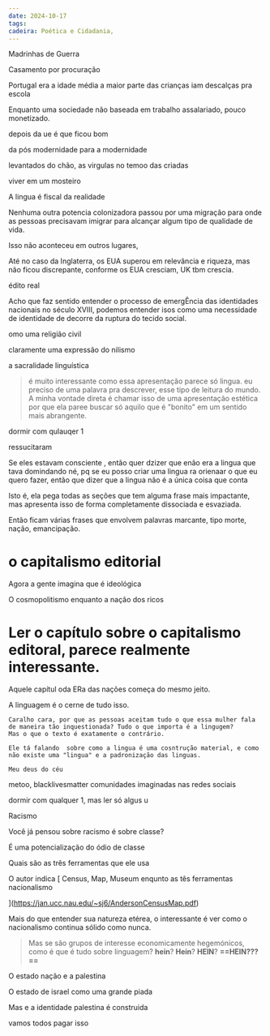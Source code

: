 ```yaml
---
date: 2024-10-17
tags: 
cadeira: Poética e Cidadania,
---
```



Madrinhas de Guerra

Casamento por procuração

Portugal era a idade média
	a maior parte das crianças iam descalças pra escola

Enquanto uma sociedade não baseada em trabalho assalariado, pouco monetizado.

depois da ue é que ficou bom

da pós modernidade para a modernidade

levantados do chão, as virgulas 
no temoo das criadas



viver em um mosteiro

A lingua é fiscal da realidade


Nenhuma outra potencia colonizadora passou por uma migração para onde as pessoas precisavam imigrar para alcançar algum tipo de qualidade de vida.

Isso não aconteceu em outros lugares, 

Até no caso da Inglaterra, os EUA superou em relevância e riqueza, mas não ficou discrepante,  conforme os EUA cresciam, UK tbm crescia.

édito real


Acho que faz sentido entender o processo de emergÊncia das identidades nacionais no século XVIII, podemos entender isos como uma necessidade de identidade de decorre da ruptura do tecido social. 

omo uma religião civil 

claramente uma expressão do nilismo

a sacralidade linguística

> é muito interessante como essa apresentação parece só lingua. eu preciso de uma palavra pra descrever, esse tipo de leitura do mundo.  A minha vontade direta é chamar isso de uma apresentação estética por que ela paree buscar só aquilo que é "bonito" em um sentido mais abrangente. 


dormir com qulauqer 1

ressucitaram

Se eles estavam consciente ,  então quer dzizer que enão era a lingua que tava domindando né, pq se eu posso criar uma lingua ra orienaar o que eu quero fazer, então que dizer que a lingua não é a única coisa que conta

Isto é, ela pega todas as seções que tem alguma frase mais impactante, mas apresenta isso de forma completamente dissociada e esvaziada. 

Então ficam várias frases que envolvem palavras marcante, tipo morte, nação, emancipação.


# o capitalismo editorial

Agora a gente imagina que é ideológica

O cosmopolitismo enquanto a nação dos ricos 


# Ler o capítulo sobre o capitalismo editoral, parece realmente interessante.
Aquele capítul oda ERa das nações começa do mesmo jeito. 

A linguagem é o cerne de tudo isso. 

	Caralho cara, por que as pessoas aceitam tudo o que essa mulher fala de maneira tão inquestionada? Tudo o que importa é a lingugem?
	Mas o que o texto é exatamente o contrário. 
	
	Ele tá falando  sobre como a lingua é uma cosntrução material, e como não existe uma "lingua" e a padronização das linguas. 
	
	Meu deus do céu

metoo, blacklivesmatter
comunidades imaginadas nas redes sociais 



dormir com qualquer 1, mas ler só algus
u



Racismo

Você já pensou sobre racismo é sobre classe?

É uma potencialização do ódio de classe


Quais são as três ferramentas que ele usa 

O autor indica [ Census, Map, Museum enqunto as tês ferramentas nacionalismo

](https://jan.ucc.nau.edu/~sj6/AndersonCensusMap.pdf)


Mais do que entender sua natureza etérea, o interessante é ver como o nacionalismo continua sólido como nunca.


> Mas se são grupos de interesse economicamente hegemónicos, como é que é tudo sobre linguagem? **hein**? **Hein**? **HEIN**? **==HEIN???==** 

O estado nação e a palestina

O estado de israel como uma grande piada

Mas e a identidade palestina é construida

vamos todos pagar isso